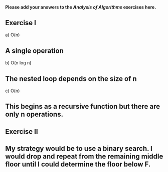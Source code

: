 #### Please add your answers to the ***Analysis of  Algorithms*** exercises here.

## Exercise I

a) O(n)
## A single operation


b) O(n log n)
## The nested loop depends on the size of n

c) O(n)
## This begins as a recursive function but there are only n operations.


## Exercise II
## My strategy would be to use a binary search.  I would drop and repeat from the remaining middle floor until I could determine the floor below F.
